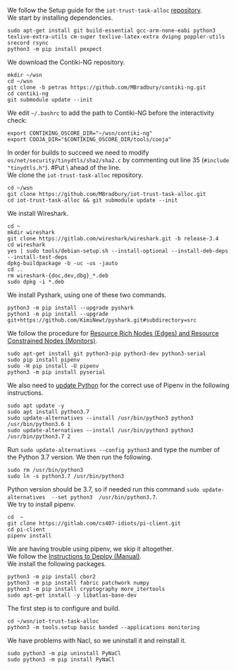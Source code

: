 We follow the Setup guide for the `iot-trust-task-alloc` [repository](https://github.com/MBradbury/iot-trust-task-alloc).\
We start by installing dependencies.
```
sudo apt-get install git build-essential gcc-arm-none-eabi python3 texlive-extra-utils cm-super texlive-latex-extra dvipng poppler-utils srecord rsync
python3 -m pip install pexpect
```
We download the Contiki-NG repository.
```
mkdir ~/wsn
cd ~/wsn
git clone -b petras https://github.com/MBradbury/contiki-ng.git
cd contiki-ng
git submodule update --init
```
We edit `~/.bashrc` to add the path to Contiki-NG before the interactivity check:
```
export CONTIKING_OSCORE_DIR="~/wsn/contiki-ng"
export COOJA_DIR="$CONTIKING_OSCORE_DIR/tools/cooja"
```
In order for builds to succeed we need to modify `os/net/security/tinydtls/sha2/sha2.c` by commenting out line 35 (`#include "tinydtls.h"`). #Put \\ ahead of the line.\
We clone the `iot-trust-task-alloc` repository.
```
cd ~/wsn
git clone https://github.com/MBradbury/iot-trust-task-alloc.git
cd iot-trust-task-alloc && git submodule update --init
```
We install Wireshark.
```
cd ~
mkdir wireshark
git clone https://gitlab.com/wireshark/wireshark.git -b release-3.4
cd wireshark
yes | sudo tools/debian-setup.sh --install-optional --install-deb-deps --install-test-deps
dpkg-buildpackage -b -uc -us -jauto
cd ..
rm wireshark-{doc,dev,dbg}_*.deb
sudo dpkg -i *.deb
```
We install Pyshark, using one of these two commands.
```
python3 -m pip install --upgrade pyshark
python3 -m pip install --upgrade git+https://github.com/KimiNewt/pyshark.git#subdirectory=src
```
We follow the procedure for [Resource Rich Nodes (Edges) and Resource Constrained Nodes (Monitors)](https://github.com/MBradbury/iot-trust-task-alloc#resource-rich-nodes-edges-and-resource-constrained-nodes-monitors).
```
sudo apt-get install git python3-pip python3-dev python3-serial
sudo pip install pipenv
sudo -H pip install -U pipenv
python3 -m pip install pyserial
```
We also need to [update Python](https://dev.to/serhatteker/how-to-upgrade-to-python-3-7-on-ubuntu-18-04-18-10-5hab) for the correct use of Pipenv in the following instructions. 
```
sudo apt update -y
sudo apt install python3.7
sudo update-alternatives --install /usr/bin/python3 python3 /usr/bin/python3.6 1
sudo update-alternatives --install /usr/bin/python3 python3 /usr/bin/python3.7 2
```
Run `sudo update-alternatives --config python3` and type the number of the Python 3.7 version. We then run the following.
```
sudo rm /usr/bin/python3
sudo ln -s python3.7 /usr/bin/python3
```
Python version should be 3.7, so if needed run this command `sudo update-alternatives  --set python3  /usr/bin/python3.7`.\
We try to install pipenv.
```
cd  ~
git clone https://gitlab.com/cs407-idiots/pi-client.git
cd pi-client
pipenv install
```
We are having trouble using pipenv, we skip it altogether.\
We follow the [Instructions to Deploy (Manual)](https://github.com/MBradbury/iot-trust-task-alloc#instructions-to-deploy-manual).\
We install the following packages.
```
python3 -m pip install cbor2
python3 -m pip install fabric patchwork numpy
python3 -m pip install cryptography more_itertools
sudo apt-get install -y libatlas-base-dev
```
The first step is to configure and build. 
```
cd ~/wsn/iot-trust-task-alloc
python3 -m tools.setup basic banded --applications monitoring
```
We have problems with Nacl, so we uninstall it and reinstall it.
```
sudo python3 -m pip uninstall PyNaCl
sudo python3 -m pip install PyNaCl
```
